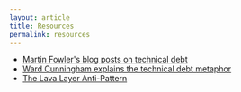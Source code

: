 ```yaml
---
layout: article
title: Resources
permalink: resources
---
```


- [Martin Fowler's blog posts on technical debt](https://martinfowler.com/tags/technical%20debt.html)
- [Ward Cunningham explains the technical debt metaphor](http://wiki.c2.com/?WardExplainsDebtMetaphor)
- [The Lava Layer Anti-Pattern](http://mikehadlow.blogspot.com/2014/12/the-lava-layer-anti-pattern.html)